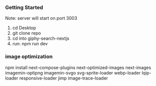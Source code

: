 ### Getting Started

Note: server will start on port 3003

1. cd Desktop
2. git clone repo 
3. cd into giphy-search-nextjs
4. run: npm run dev

### image optimization   

npm install next-compose-plugins next-optimized-images next-images imagemin-optipng imagemin-svgo svg-sprite-loader webp-loader lqip-loader responsive-loader jimp image-trace-loader